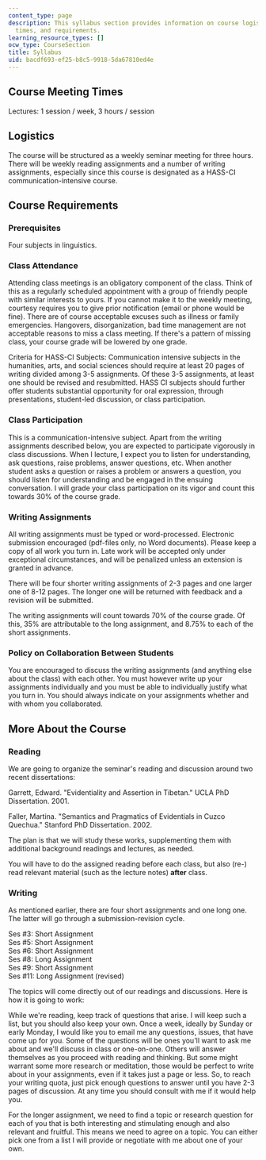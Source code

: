 ```yaml
---
content_type: page
description: This syllabus section provides information on course logistics, meeting
  times, and requirements.
learning_resource_types: []
ocw_type: CourseSection
title: Syllabus
uid: bacdf693-ef25-b8c5-9918-5da67810ed4e
---
```


Course Meeting Times
--------------------

Lectures: 1 session / week, 3 hours / session

Logistics
---------

The course will be structured as a weekly seminar meeting for three hours. There will be weekly reading assignments and a number of writing assignments, especially since this course is designated as a HASS-CI communication-intensive course.

Course Requirements
-------------------

### Prerequisites

Four subjects in linguistics.

### Class Attendance

Attending class meetings is an obligatory component of the class. Think of this as a regularly scheduled appointment with a group of friendly people with similar interests to yours. If you cannot make it to the weekly meeting, courtesy requires you to give prior notification (email or phone would be fine). There are of course acceptable excuses such as illness or family emergencies. Hangovers, disorganization, bad time management are not acceptable reasons to miss a class meeting. If there's a pattern of missing class, your course grade will be lowered by one grade.

Criteria for HASS-CI Subjects: Communication intensive subjects in the humanities, arts, and social sciences should require at least 20 pages of writing divided among 3-5 assignments. Of these 3-5 assignments, at least one should be revised and resubmitted. HASS CI subjects should further offer students substantial opportunity for oral expression, through presentations, student-led discussion, or class participation.

### Class Participation

This is a communication-intensive subject. Apart from the writing assignments described below, you are expected to participate vigorously in class discussions. When I lecture, I expect you to listen for understanding, ask questions, raise problems, answer questions, etc. When another student asks a question or raises a problem or answers a question, you should listen for understanding and be engaged in the ensuing conversation. I will grade your class participation on its vigor and count this towards 30% of the course grade.

### Writing Assignments

All writing assignments must be typed or word-processed. Electronic submission encouraged (pdf-files only, no Word documents). Please keep a copy of all work you turn in. Late work will be accepted only under exceptional circumstances, and will be penalized unless an extension is granted in advance.

There will be four shorter writing assignments of 2-3 pages and one larger one of 8-12 pages. The longer one will be returned with feedback and a revision will be submitted.

The writing assignments will count towards 70% of the course grade. Of this, 35% are attributable to the long assignment, and 8.75% to each of the short assignments.

### Policy on Collaboration Between Students

You are encouraged to discuss the writing assignments (and anything else about the class) with each other. You must however write up your assignments individually and you must be able to individually justify what you turn in. You should always indicate on your assignments whether and with whom you collaborated.

More About the Course
---------------------

### Reading

We are going to organize the seminar's reading and discussion around two recent dissertations:

Garrett, Edward. "Evidentiality and Assertion in Tibetan." UCLA PhD Dissertation. 2001.

Faller, Martina. "Semantics and Pragmatics of Evidentials in Cuzco Quechua." Stanford PhD Dissertation. 2002.

The plan is that we will study these works, supplementing them with additional background readings and lectures, as needed.

You will have to do the assigned reading before each class, but also (re-) read relevant material (such as the lecture notes) **after** class.

### Writing

As mentioned earlier, there are four short assignments and one long one. The latter will go through a submission-revision cycle.

Ses #3: Short Assignment  
Ses #5: Short Assignment  
Ses #6: Short Assignment  
Ses #8: Long Assignment  
Ses #9: Short Assignment  
Ses #11: Long Assignment (revised)

The topics will come directly out of our readings and discussions. Here is how it is going to work:

While we're reading, keep track of questions that arise. I will keep such a list, but you should also keep your own. Once a week, ideally by Sunday or early Monday, I would like you to email me any questions, issues, that have come up for you. Some of the questions will be ones you'll want to ask me about and we'll discuss in class or one-on-one. Others will answer themselves as you proceed with reading and thinking. But some might warrant some more research or meditation, those would be perfect to write about in your assignments, even if it takes just a page or less. So, to reach your writing quota, just pick enough questions to answer until you have 2-3 pages of discussion. At any time you should consult with me if it would help you.

For the longer assignment, we need to find a topic or research question for each of you that is both interesting and stimulating enough and also relevant and fruitful. This means we need to agree on a topic. You can either pick one from a list I will provide or negotiate with me about one of your own.
